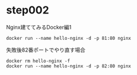 # step002

Nginx建ててみるDocker編1

```shell
docker run --name hello-nginx -d -p 81:80 nginx
```

失敗後82番ポートでやり直す場合

```shell
docker rm hello-nginx -f
docker run --name hello-nginx -d -p 82:80 nginx
```
